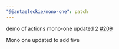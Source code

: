 ```yaml
---
"@jantaeleckie/mono-one": patch
---
```

    
demo of actions mono-one updated 2 [#209](https://github.com/JantaeLeckie/monorepo-release-changesets/pull/209)
    
Mono one updated to add five
